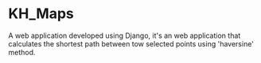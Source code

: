 # KH_Maps
A web application developed using Django, it's an web application that calculates the shortest path between tow selected points using 'haversine' method.
